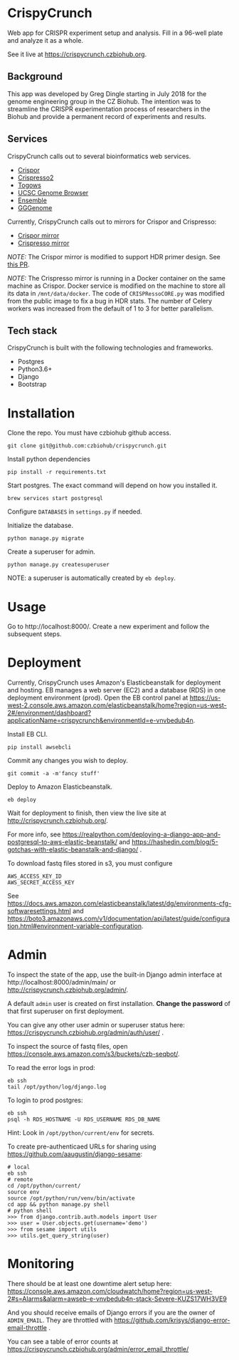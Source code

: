 # CrispyCrunch
Web app for CRISPR experiment setup and analysis. Fill in a 96-well plate and analyze it as a whole.

See it live at https://crispycrunch.czbiohub.org.

## Background

This app was developed by Greg Dingle starting in July 2018 for the genome engineering group in the CZ Biohub. The intention was to streamline the CRISPR experimentation process of researchers in the Biohub and provide a permanent record of experiments and results.

## Services

CrispyCrunch calls out to several bioinformatics web services.

* [Crispor](http://crispor.tefor.net/)
* [Crispresso2](http://crispresso.pinellolab.partners.org)
* [Togows](http://togows.org)
* [UCSC Genome Browser](https://genome.ucsc.edu/cgi-bin/hgTracks)
* [Ensemble](http://rest.ensembl.org/)
* [GGGenome](http://gggenome.dbcls.jp)

Currently, CrispyCrunch calls out to mirrors for Crispor and Crispresso:
* [Crispor mirror](http://ec2-34-222-186-65.us-west-2.compute.amazonaws.com/crispor.py)
* [Crispresso mirror](http://ec2-34-222-186-65.us-west-2.compute.amazonaws.com:81/)

*NOTE:* The Crispor mirror is modified to support HDR primer design. See [this PR](https://github.com/maximilianh/crisporWebsite/pull/21).

*NOTE:* The Crispresso mirror is running in a Docker container on the same machine as Crispor. Docker service is modified on the machine to store all its data in `/mnt/data/docker`. The code of `CRISPRessoCORE.py` was modified from the public image to fix a bug in HDR stats. The number of Celery workers was increased from the default of 1 to 3 for better parallelism.

## Tech stack

CrispyCrunch is built with the following technologies and frameworks.

* Postgres
* Python3.6+
* Django
* Bootstrap

# Installation

Clone the repo. You must have czbiohub github access.

```git clone git@github.com:czbiohub/crispycrunch.git```

Install python dependencies

```pip install -r requirements.txt```

Start postgres. The exact command will depend on how you installed it.

```brew services start postgresql```

Configure `DATABASES` in `settings.py` if needed.

Initialize the database.

```python manage.py migrate```

Create a superuser for admin.

```python manage.py createsuperuser```

NOTE: a superuser is automatically created by `eb deploy`.

# Usage

Go to http://localhost:8000/. Create a new experiment and follow the subsequent steps.

# Deployment

Currently, CrispyCrunch uses Amazon's Elasticbeanstalk for deployment and hosting. EB manages a web server (EC2) and a database (RDS) in one deployment environment (prod). Open the EB control panel at https://us-west-2.console.aws.amazon.com/elasticbeanstalk/home?region=us-west-2#/environment/dashboard?applicationName=crispycrunch&environmentId=e-vnvbedub4n.

Install EB CLI.

```pip install awsebcli```

Commit any changes you wish to deploy.

```git commit -a -m'fancy stuff'```

Deploy to Amazon Elasticbeanstalk.

```eb deploy```

Wait for deployment to finish, then view the live site at http://crispycrunch.czbiohub.org/.

For more info, see https://realpython.com/deploying-a-django-app-and-postgresql-to-aws-elastic-beanstalk/ and https://hashedin.com/blog/5-gotchas-with-elastic-beanstalk-and-django/ .

To download fastq files stored in s3, you must configure
```
AWS_ACCESS_KEY_ID
AWS_SECRET_ACCESS_KEY
```
See https://docs.aws.amazon.com/elasticbeanstalk/latest/dg/environments-cfg-softwaresettings.html and https://boto3.amazonaws.com/v1/documentation/api/latest/guide/configuration.html#environment-variable-configuration.

# Admin

To inspect the state of the app, use the built-in Django admin interface at http://localhost:8000/admin/main/ or http://crispycrunch.czbiohub.org/admin/.

A default `admin` user is created on first installation. **Change the password** of that first superuser on first deployment.

You can give any other user admin or superuser status here: https://crispycrunch.czbiohub.org/admin/auth/user/ .

To inspect the source of fastq files, open https://console.aws.amazon.com/s3/buckets/czb-seqbot/.

To read the error logs in prod:

```
eb ssh
tail /opt/python/log/django.log
```

To login to prod postgres:

```
eb ssh
psql -h RDS_HOSTNAME -U RDS_USERNAME RDS_DB_NAME
```

Hint: Look in `/opt/python/current/env` for secrets.

To create pre-authenticaed URLs for sharing using https://github.com/aaugustin/django-sesame:

```
# local
eb ssh
# remote
cd /opt/python/current/
source env
source /opt/python/run/venv/bin/activate
cd app && python manage.py shell
# python shell
>>> from django.contrib.auth.models import User
>>> user = User.objects.get(username='demo')
>>> from sesame import utils
>>> utils.get_query_string(user)
```

# Monitoring

There should be at least one downtime alert setup here:
https://console.aws.amazon.com/cloudwatch/home?region=us-west-2#s=Alarms&alarm=awseb-e-vnvbedub4n-stack-Severe-KUZS17WH3VE9

And you should receive emails of Django errors if you are the owner of `ADMIN_EMAIL`. They are throttled with https://github.com/krisys/django-error-email-throttle .

You can see a table of error counts at https://crispycrunch.czbiohub.org/admin/error_email_throttle/

